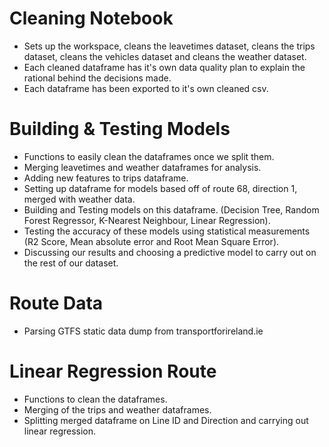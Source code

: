 # Cleaning Notebook
- Sets up the workspace, cleans the leavetimes dataset, cleans the trips dataset, cleans the vehicles dataset and cleans the weather dataset.
- Each cleaned dataframe has it's own data quality plan to explain the rational behind the decisions made.
- Each dataframe has been exported to it's own cleaned csv.

# Building & Testing Models
- Functions to easily clean the dataframes once we split them.
- Merging leavetimes and weather dataframes for analysis.
- Adding new features to trips dataframe.
- Setting up dataframe for models based off of route 68, direction 1, merged with weather data.
- Building and Testing models on this dataframe. (Decision Tree, Random Forest Regressor, K-Nearest Neighbour, Linear Regression).
- Testing the accuracy of these models using statistical measurements (R2 Score, Mean absolute error and Root Mean Square Error).
- Discussing our results and choosing a predictive model to carry out on the rest of our dataset.

# Route Data
- Parsing GTFS static data dump from transportforireland.ie

# Linear Regression Route
- Functions to clean the dataframes.
- Merging of the trips and weather dataframes.
- Splitting merged dataframe on Line ID and Direction and carrying out linear regression. 
